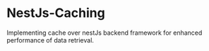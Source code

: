 # NestJs-Caching
Implementing cache over nestJs backend framework for enhanced performance of data retrieval.
